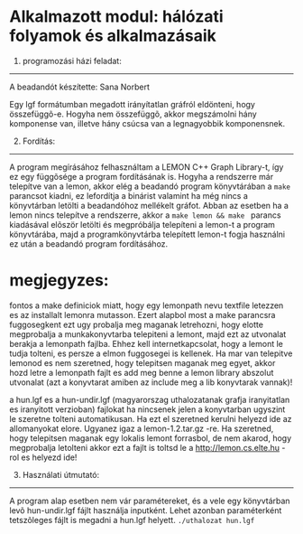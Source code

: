 Alkalmazott modul: hálózati folyamok és alkalmazásaik
=====================================================
1. programozási házi feladat:
-----------------------------
A beadandót készítette: Sana Norbert

Egy lgf formátumban megadott irányítatlan gráfról eldönteni, hogy összefüggõ-e. Hogyha nem összefüggõ, akkor megszámolni hány komponense van, illetve hány csúcsa van a legnagyobbik komponensnek.

2. Fordítás:
------------
A program megírásához felhasználtam a LEMON C++ Graph Library-t, így ez egy függõsége a program fordításának is. Hogyha a rendszerre már telepítve van a lemon, akkor elég a beadandó program könyvtárában a `make` parancsot kiadni, ez lefordítja a binárist valamint ha még nincs a könyvtárban letölti a beadandóhoz mellékelt gráfot. Abban az esetben ha a lemon nincs telepítve a rendszerre, akkor a `make lemon && make ` parancs kiadásával elõször letölti és megpróbálja telepíteni a lemon-t a program könyvtárába, majd a programkönyvtárba telepített lemon-t fogja használni ez után a beadandó program fordításához.

megjegyzes:
============
fontos a make definiciok miatt, hogy egy lemonpath nevu textfile letezzen es az installalt lemonra mutasson. Ezert alapbol most a make parancsra fuggosegkent ezt ugy probalja meg maganak letrehozni, hogy elotte megprobalja a munkakonyvtarba telepiteni a lemont, majd ezt az utvonalat berakja a lemonpath fajlba. Ehhez kell internetkapcsolat, hogy a lemont le tudja tolteni, es persze a elmon fuggosegei is kellenek.
Ha mar van telepitve lemonod es nem szeretned, hogy telepitsen maganak meg egyet, akkor hozd letre a lemonpath fajlt es add meg benne a lemon library abszolut utvonalat (azt a konyvtarat amiben az include meg a lib konyvtarak vannak)!

a hun.lgf es a hun-undir.lgf (magyarorszag uthalozatanak grafja iranyitatlan es iranyitott verzioban) fajlokat ha nincsenek jelen a konyvtarban ugyszint le szeretne tolteni automatikusan. Ha ezt el szeretned kerulni helyezd ide az allomanyokat elore. Ugyanez igaz a lemon-1.2.tar.gz -re. Ha szeretned, hogy telepitsen maganak egy lokalis lemont forrasbol, de nem akarod, hogy megprobalja letolteni akkor ezt a fajlt is toltsd le a http://lemon.cs.elte.hu -rol es helyezd ide!

3. Használati útmutató:
-----------------------
A program alap esetben nem vár paramétereket, és a vele egy könyvtárban levõ hun-undir.lgf fájlt használja inputként. Lehet azonban paraméterként tetszõleges fájlt is megadni a hun.lgf helyett. 
`./uthalozat hun.lgf`
